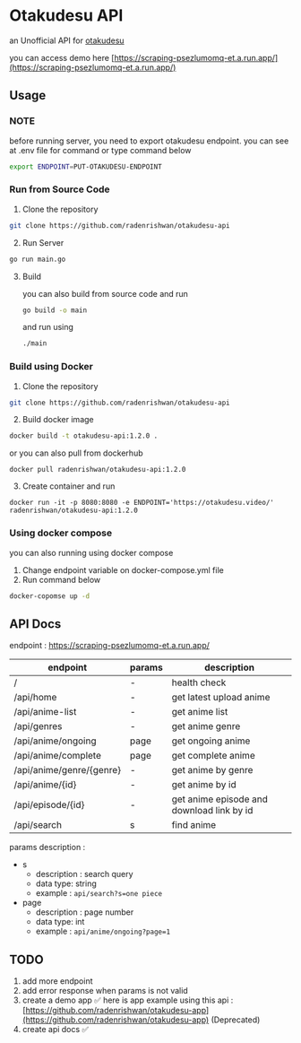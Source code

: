 # Otakudesu API
an Unofficial API for [otakudesu](https://otakudesu.video)

you can access demo here [https://scraping-psezlumomq-et.a.run.app/](https://scraping-psezlumomq-et.a.run.app/)
## Usage
### NOTE
before running server, you need to export otakudesu endpoint. you can see at .env file for command or type command below
```bash
export ENDPOINT=PUT-OTAKUDESU-ENDPOINT
```
### Run from Source Code
1. Clone the repository
```bash
git clone https://github.com/radenrishwan/otakudesu-api
```
2. Run Server
```bash
go run main.go
```
3. Build 

    you can also build from source code and run

    ```bash
    go build -o main
    ```

    and run using
    
    ```bash
    ./main
    ```

### Build using Docker

1. Clone the repository
```bash
git clone https://github.com/radenrishwan/otakudesu-api
```

2. Build docker image
```bash
docker build -t otakudesu-api:1.2.0 . 
```
or you can also pull from dockerhub
```
docker pull radenrishwan/otakudesu-api:1.2.0
```

3. Create container and run
```
docker run -it -p 8080:8080 -e ENDPOINT='https://otakudesu.video/' radenrishwan/otakudesu-api:1.2.0
```

### Using docker compose
you can also running using docker compose 
1. Change endpoint variable on docker-compose.yml file
2. Run command below
```bash
docker-copomse up -d
```

## API Docs
endpoint : https://scraping-psezlumomq-et.a.run.app/

| endpoint                 | params | description                               |
| ------------------------ | ------ | ----------------------------------------- |
| /                        | -      | health check                              |
| /api/home                | -      | get latest upload anime                   |
| /api/anime-list          | -      | get anime list                            |
| /api/genres              | -      | get anime genre                           |
| /api/anime/ongoing       | page   | get ongoing anime                         |
| /api/anime/complete      | page   | get complete anime                        |
| /api/anime/genre/{genre} | -      | get anime by genre                        |
| /api/anime/{id}          | -      | get anime by id                           |
| /api/episode/{id}        | -      | get anime episode and download link by id |
| /api/search              | s      | find anime                                |

params description :
- s
    - description : search query
    - data type: string
    - example : `api/search?s=one piece` 
- page
    - description : page number
    - data type: int
    - example : `api/anime/ongoing?page=1`


## TODO
1. add more endpoint
2. add error response when params is not valid
3. create a demo app ✅
    here is app example using this api : [https://github.com/radenrishwan/otakudesu-app](https://github.com/radenrishwan/otakudesu-app) (Deprecated)
5. create api docs ✅
